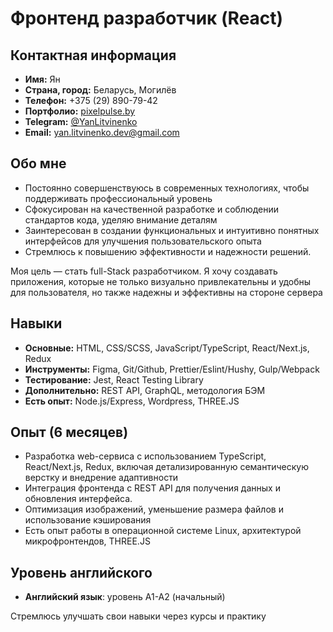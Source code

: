 # Фронтенд разработчик (React)

## Контактная информация

- **Имя:** Ян
- **Страна, город:** Беларусь, Могилёв
- **Телефон:** +375 (29) 890-79-42
- **Портфолио:** [pixelpulse.by](https://pixelpulse.by/)
- **Telegram:** [@YanLitvinenko](https://t.me/YanLitvinenko)
- **Email:** yan.litvinenko.dev@gmail.com

## Обо мне

- Постоянно совершенствуюсь в современных технологиях, чтобы поддерживать профессиональный уровень
- Сфокусирован на качественной разработке и соблюдении стандартов кода, уделяю внимание деталям
- Заинтересован в создании функциональных и интуитивно понятных интерфейсов для улучшения пользовательского опыта
- Стремлюсь к повышению эффективности и надежности решений.

Моя цель — стать full-Stack разработчиком. Я хочу создавать приложения, которые не только визуально привлекательны и удобны для пользователя, но также надежны и эффективны на стороне сервера

## Навыки

- **Основные:** HTML, CSS/SCSS, JavaScript/TypeScript, React/Next.js, Redux
- **Инструменты:** Figma, Git/Github, Prettier/Eslint/Hushy, Gulp/Webpack
- **Тестирование:** Jest, React Testing Library
- **Дополнительно:** REST API, GraphQL, методология БЭМ
- **Есть опыт:** Node.js/Express, Wordpress, THREE.JS

## Опыт (6 месяцев)

- Разработка web-сервиса с использованием TypeScript, React/Next.js, Redux, включая детализированную семантическую верстку и внедрение адаптивности
- Интеграция фронтенда с REST API для получения данных и обновления интерфейса.
- Оптимизация изображений, уменьшение размера файлов и использование кэширования
- Есть опыт работы в операционной системе Linux, архитектурой микрофронтендов, THREE.JS

## Уровень английского

- **Английский язык**: уровень A1-A2 (начальный)

Стремлюсь улучшать свои навыки через курсы и практику
